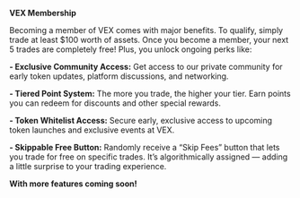 **VEX Membership**

Becoming a member of VEX comes with major benefits. To qualify, simply trade at least $100 worth of assets. Once you become a member, your next 5 trades are completely free! Plus, you unlock ongoing perks like:

**- Exclusive Community Access:** Get access to our private community for early token updates, platform discussions, and networking. 

**- Tiered Point System:** The more you trade, the higher your tier. Earn points you can redeem for discounts and other special rewards.

**- Token Whitelist Access:** Secure early, exclusive access to upcoming token launches and exclusive events at VEX.

**- Skippable Free Button:** Randomly receive a “Skip Fees” button that lets you trade for free on specific trades. It’s algorithmically assigned — adding a little surprise to your trading experience.

**With more features coming soon!**


